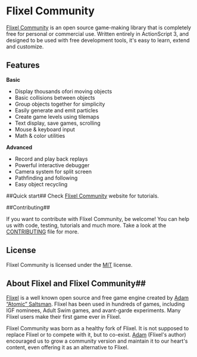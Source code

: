 # Flixel Community #

[Flixel Community](http://flixelcommunity.github.com) is an open source game-making library that is completely free for personal or commercial use. Written entirely in ActionScript 3, and designed to be used with free development tools, it's easy to learn, extend and customize. 

## Features ##

**Basic**

* Display thousands ofori moving objects
* Basic collisions between objects
* Group objects together for simplicity
* Easily generate and emit particles
* Create game levels using tilemaps
* Text display, save games, scrolling
* Mouse & keyboard input
* Math & color utilities

**Advanced**

* Record and play back replays
* Powerful interactive debugger
* Camera system for split screen
* Pathfinding and following
* Easy object recycling


##Quick start##
Check [Flixel Community](http://flixelcommunity.github.com) website for tutorials.

##Contributing##

If you want to contribute with Flixel Community, be welcome! You can help us with code, testing, tutorials and much more. Take a look at the [CONTRIBUTING](https://github.com/FlixelCommunity/flixel/blob/master/CONTRIBUTING.md) file for more.

## License ##

Flixel Community is licensed under the [MIT](http://opensource.org/licenses/MIT) license.

## About Flixel and Flixel Community##

[Flixel](http://flixel.org) is a well known open source and free game engine created by [Adam “Atomic” Saltsman](https://github.com/AdamAtomic/flixel). Flixel has been used in hundreds of games, including IGF nominees, Adult Swim games, and avant-garde experiments. Many Flixel users make their first game ever in Flixel.

Flixel Community was born as a healthy fork of Flixel. It is not supposed to replace Flixel or to compete with it, but to co-exist. [Adam](http://twitter.com/AdamAtomic) (Flixel's author) encouraged us to grow a community version and maintain it to our heart's content, even offering it as an alternative to Flixel.


